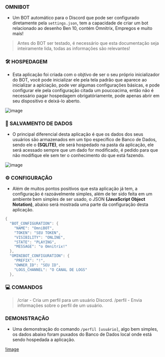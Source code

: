 ### OMNIBOT

- Um BOT automático para o Discord que pode ser configurado diretamente
pela ``settings.json``, tem a capacidade de criar um bot relacionado ao
desenho Ben 10, contém Omnitrix, Empregos e muito mais!

> Antes do BOT ser testado, é necessário que esta documentação
> seja inteiramente lida, todas as informações são relevantes!

### 🛠️ HOSPEDAGEM
- Esta aplicação foi criada com o objtivo de ser o seu próprio inicializador do BOT, você pode inicializar ele pela tela
padrão que aparece ao inicializar a aplciação, pode ver algumas configurações básicas, e pode configurar ele pela
configuração citada um poucoacima, então não é necessário pagar hospedagem obrigatóriamente, pode apenas abrir em seu
dispositivo e deixá-lo aberto.

![image](https://imgur.com/aEhen8n.png)

### 📝 SALVAMENTO DE DADOS
- O principal diferencial desta aplicação é que os dados dos seus usuários são armazenados em um tipo específico de Banco de Dados,
sendo ele o **(SQLITE)**, ele será hospedado na pasta da aplicação, ele será acessado sempre que um dado for modificado, é pedido para
que não modifique ele sem ter o conhecimento do que está fazendo.

![image](https://imgur.com/RtjRu0m.png)

### ⚙️ CONFIGURAÇÃO
- Além de muitos pontos positivos que esta aplicação já tem, a configuração é razoávelmente simples, além de ter sido feita em um
ambiente bem simples de ser usado, o JSON **(JavaScript Object Notation)**, abaixo será mostrada uma parte da configuração desta
aplicação.

```java
{
  "BOT_CONFIGURATION": {
    "NAME": "OmniBOT",
    "TOKEN": "SEU TOKEN",
    "VISIBILITY": "ONLINE",
    "STATE": "PLAYING",
    "MESSAGE": "o Omnitrix!"
  },
  "OMINIBOT_CONFIGURATION": {
    "PREFIX": "!",
    "OWNER_ID": "SEU ID",
    "LOGS_CHANNEL": "O CANAL DE LOGS"
  },
```

### 💻 COMANDOS
> /criar - Cria um perfil para um usuário Discord.
> /perfil - Envia informações sobre o perfil de um usuário.

### DEMONSTRAÇÃO
- Uma demonstração do comando ``/perfil [usuário]``, algo bem simples,
os dados abaixo foram puxados do Banco de Dados local onde está sendo hospedada
a aplicação.

[!image](https://imgur.com/8sx5CHt.png)
